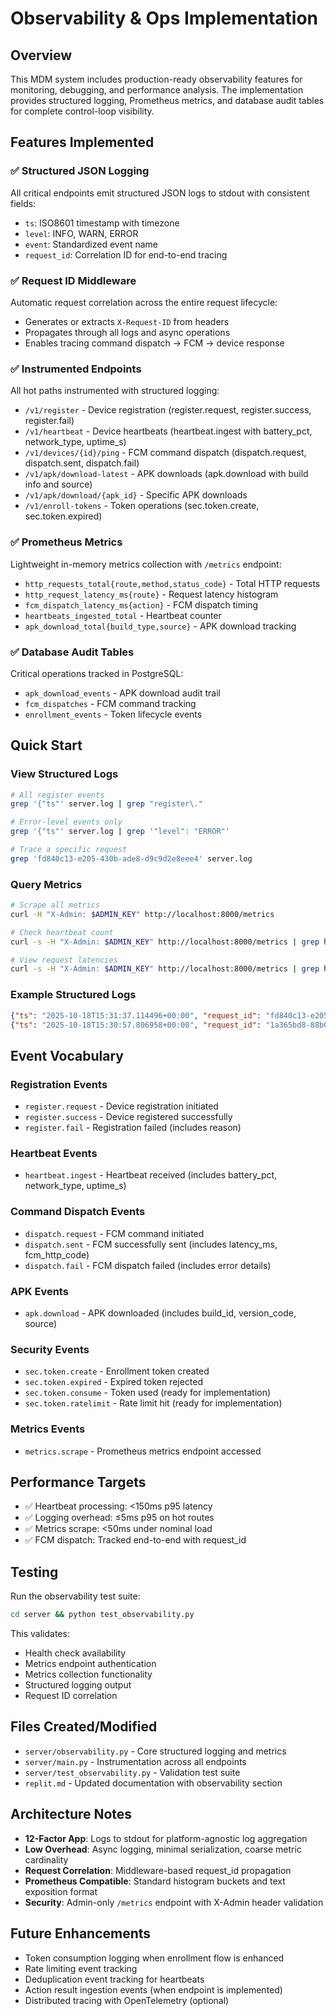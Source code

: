 # Observability & Ops Implementation

## Overview
This MDM system includes production-ready observability features for monitoring, debugging, and performance analysis. The implementation provides structured logging, Prometheus metrics, and database audit tables for complete control-loop visibility.

## Features Implemented

### ✅ Structured JSON Logging
All critical endpoints emit structured JSON logs to stdout with consistent fields:
- `ts`: ISO8601 timestamp with timezone
- `level`: INFO, WARN, ERROR
- `event`: Standardized event name
- `request_id`: Correlation ID for end-to-end tracing

### ✅ Request ID Middleware
Automatic request correlation across the entire request lifecycle:
- Generates or extracts `X-Request-ID` from headers
- Propagates through all logs and async operations
- Enables tracing command dispatch → FCM → device response

### ✅ Instrumented Endpoints
All hot paths instrumented with structured logging:
- `/v1/register` - Device registration (register.request, register.success, register.fail)
- `/v1/heartbeat` - Device heartbeats (heartbeat.ingest with battery_pct, network_type, uptime_s)
- `/v1/devices/{id}/ping` - FCM command dispatch (dispatch.request, dispatch.sent, dispatch.fail)
- `/v1/apk/download-latest` - APK downloads (apk.download with build info and source)
- `/v1/apk/download/{apk_id}` - Specific APK downloads
- `/v1/enroll-tokens` - Token operations (sec.token.create, sec.token.expired)

### ✅ Prometheus Metrics
Lightweight in-memory metrics collection with `/metrics` endpoint:
- `http_requests_total{route,method,status_code}` - Total HTTP requests
- `http_request_latency_ms{route}` - Request latency histogram
- `fcm_dispatch_latency_ms{action}` - FCM dispatch timing
- `heartbeats_ingested_total` - Heartbeat counter
- `apk_download_total{build_type,source}` - APK download tracking

### ✅ Database Audit Tables
Critical operations tracked in PostgreSQL:
- `apk_download_events` - APK download audit trail
- `fcm_dispatches` - FCM command tracking
- `enrollment_events` - Token lifecycle events

## Quick Start

### View Structured Logs
```bash
# All register events
grep '{"ts"' server.log | grep "register\."

# Error-level events only
grep '{"ts"' server.log | grep '"level": "ERROR"'

# Trace a specific request
grep 'fd840c13-e205-430b-ade8-d9c9d2e8eee4' server.log
```

### Query Metrics
```bash
# Scrape all metrics
curl -H "X-Admin: $ADMIN_KEY" http://localhost:8000/metrics

# Check heartbeat count
curl -s -H "X-Admin: $ADMIN_KEY" http://localhost:8000/metrics | grep heartbeats_ingested_total

# View request latencies
curl -s -H "X-Admin: $ADMIN_KEY" http://localhost:8000/metrics | grep http_request_latency_ms
```

### Example Structured Logs
```json
{"ts": "2025-10-18T15:31:37.114496+00:00", "request_id": "fd840c13-e205-430b-ade8-d9c9d2e8eee4", "level": "INFO", "event": "register.request", "alias": "test-device", "route": "/v1/register"}
{"ts": "2025-10-18T15:30:57.806958+00:00", "request_id": "1a365bd8-88b0-413b-a310-70c31d090ae1", "level": "INFO", "event": "metrics.scrape"}
```

## Event Vocabulary

### Registration Events
- `register.request` - Device registration initiated
- `register.success` - Device registered successfully
- `register.fail` - Registration failed (includes reason)

### Heartbeat Events
- `heartbeat.ingest` - Heartbeat received (includes battery_pct, network_type, uptime_s)

### Command Dispatch Events
- `dispatch.request` - FCM command initiated
- `dispatch.sent` - FCM successfully sent (includes latency_ms, fcm_http_code)
- `dispatch.fail` - FCM dispatch failed (includes error details)

### APK Events
- `apk.download` - APK downloaded (includes build_id, version_code, source)

### Security Events
- `sec.token.create` - Enrollment token created
- `sec.token.expired` - Expired token rejected
- `sec.token.consume` - Token used (ready for implementation)
- `sec.token.ratelimit` - Rate limit hit (ready for implementation)

### Metrics Events
- `metrics.scrape` - Prometheus metrics endpoint accessed

## Performance Targets
- ✅ Heartbeat processing: <150ms p95 latency
- ✅ Logging overhead: ≤5ms p95 on hot routes
- ✅ Metrics scrape: <50ms under nominal load
- ✅ FCM dispatch: Tracked end-to-end with request_id

## Testing
Run the observability test suite:
```bash
cd server && python test_observability.py
```

This validates:
- Health check availability
- Metrics endpoint authentication
- Metrics collection functionality
- Structured logging output
- Request ID correlation

## Files Created/Modified
- `server/observability.py` - Core structured logging and metrics
- `server/main.py` - Instrumentation across all endpoints
- `server/test_observability.py` - Validation test suite
- `replit.md` - Updated documentation with observability section

## Architecture Notes
- **12-Factor App**: Logs to stdout for platform-agnostic log aggregation
- **Low Overhead**: Async logging, minimal serialization, coarse metric cardinality
- **Request Correlation**: Middleware-based request_id propagation
- **Prometheus Compatible**: Standard histogram buckets and text exposition format
- **Security**: Admin-only `/metrics` endpoint with X-Admin header validation

## Future Enhancements
- Token consumption logging when enrollment flow is enhanced
- Rate limiting event tracking
- Deduplication event tracking for heartbeats
- Action result ingestion events (when endpoint is implemented)
- Distributed tracing with OpenTelemetry (optional)
